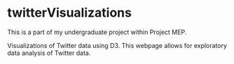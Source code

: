 # twitterVisualizations
This is a part of my undergraduate project within Project MEP.

Visualizations of Twitter data using D3. This webpage allows for exploratory data analysis of Twitter data.
